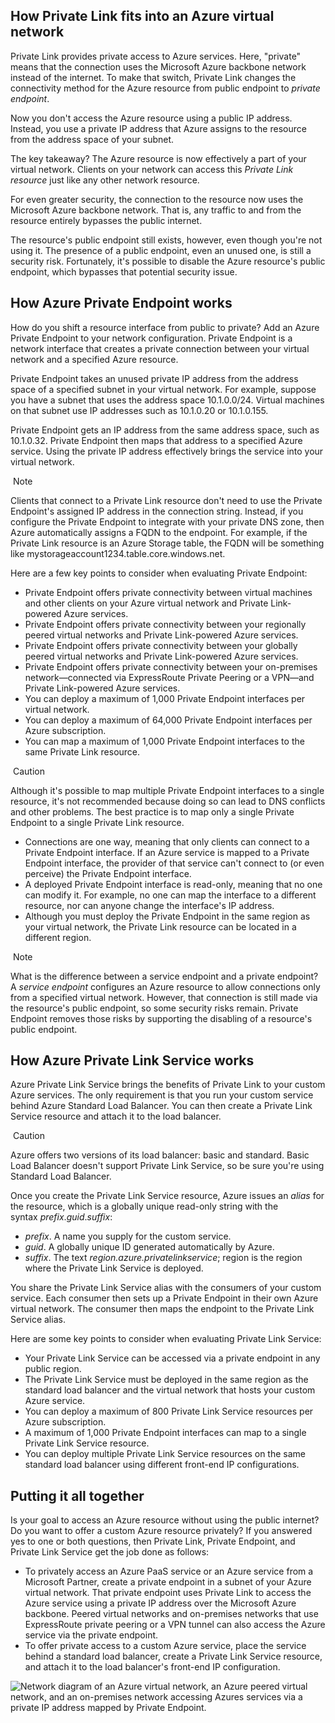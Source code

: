 
## How Private Link fits into an Azure virtual network

Private Link provides private access to Azure services. Here, "private" means that the connection uses the Microsoft Azure backbone network instead of the internet. To make that switch, Private Link changes the connectivity method for the Azure resource from public endpoint to _private endpoint_.

Now you don't access the Azure resource using a public IP address. Instead, you use a private IP address that Azure assigns to the resource from the address space of your subnet.

The key takeaway? The Azure resource is now effectively a part of your virtual network. Clients on your network can access this _Private Link resource_ just like any other network resource.

For even greater security, the connection to the resource now uses the Microsoft Azure backbone network. That is, any traffic to and from the resource entirely bypasses the public internet.

The resource's public endpoint still exists, however, even though you're not using it. The presence of a public endpoint, even an unused one, is still a security risk. Fortunately, it's possible to disable the Azure resource's public endpoint, which bypasses that potential security issue.

## How Azure Private Endpoint works

How do you shift a resource interface from public to private? Add an Azure Private Endpoint to your network configuration. Private Endpoint is a network interface that creates a private connection between your virtual network and a specified Azure resource.

Private Endpoint takes an unused private IP address from the address space of a specified subnet in your virtual network. For example, suppose you have a subnet that uses the address space 10.1.0.0/24. Virtual machines on that subnet use IP addresses such as 10.1.0.20 or 10.1.0.155.

Private Endpoint gets an IP address from the same address space, such as 10.1.0.32. Private Endpoint then maps that address to a specified Azure service. Using the private IP address effectively brings the service into your virtual network.

 Note

Clients that connect to a Private Link resource don't need to use the Private Endpoint's assigned IP address in the connection string. Instead, if you configure the Private Endpoint to integrate with your private DNS zone, then Azure automatically assigns a FQDN to the endpoint. For example, if the Private Link resource is an Azure Storage table, the FQDN will be something like mystorageaccount1234.table.core.windows.net.

Here are a few key points to consider when evaluating Private Endpoint:

- Private Endpoint offers private connectivity between virtual machines and other clients on your Azure virtual network and Private Link-powered Azure services.
- Private Endpoint offers private connectivity between your regionally peered virtual networks and Private Link-powered Azure services.
- Private Endpoint offers private connectivity between your globally peered virtual networks and Private Link-powered Azure services.
- Private Endpoint offers private connectivity between your on-premises network—connected via ExpressRoute Private Peering or a VPN—and Private Link-powered Azure services.
- You can deploy a maximum of 1,000 Private Endpoint interfaces per virtual network.
- You can deploy a maximum of 64,000 Private Endpoint interfaces per Azure subscription.
- You can map a maximum of 1,000 Private Endpoint interfaces to the same Private Link resource.

 Caution

Although it's possible to map multiple Private Endpoint interfaces to a single resource, it's not recommended because doing so can lead to DNS conflicts and other problems. The best practice is to map only a single Private Endpoint to a single Private Link resource.

- Connections are one way, meaning that only clients can connect to a Private Endpoint interface. If an Azure service is mapped to a Private Endpoint interface, the provider of that service can't connect to (or even perceive) the Private Endpoint interface.
- A deployed Private Endpoint interface is read-only, meaning that no one can modify it. For example, no one can map the interface to a different resource, nor can anyone change the interface's IP address.
- Although you must deploy the Private Endpoint in the same region as your virtual network, the Private Link resource can be located in a different region.

 Note

What is the difference between a service endpoint and a private endpoint? A _service endpoint_ configures an Azure resource to allow connections only from a specified virtual network. However, that connection is still made via the resource's public endpoint, so some security risks remain. Private Endpoint removes those risks by supporting the disabling of a resource's public endpoint.

## How Azure Private Link Service works

Azure Private Link Service brings the benefits of Private Link to your custom Azure services. The only requirement is that you run your custom service behind Azure Standard Load Balancer. You can then create a Private Link Service resource and attach it to the load balancer.

 Caution

Azure offers two versions of its load balancer: basic and standard. Basic Load Balancer doesn't support Private Link Service, so be sure you're using Standard Load Balancer.

Once you create the Private Link Service resource, Azure issues an _alias_ for the resource, which is a globally unique read-only string with the syntax _prefix_._guid_._suffix_:

- _prefix_. A name you supply for the custom service.
- _guid_. A globally unique ID generated automatically by Azure.
- _suffix_. The text _region.azure.privatelinkservice_; region is the region where the Private Link Service is deployed.

You share the Private Link Service alias with the consumers of your custom service. Each consumer then sets up a Private Endpoint in their own Azure virtual network. The consumer then maps the endpoint to the Private Link Service alias.

Here are some key points to consider when evaluating Private Link Service:

- Your Private Link Service can be accessed via a private endpoint in any public region.
- The Private Link Service must be deployed in the same region as the standard load balancer and the virtual network that hosts your custom Azure service.
- You can deploy a maximum of 800 Private Link Service resources per Azure subscription.
- A maximum of 1,000 Private Endpoint interfaces can map to a single Private Link Service resource.
- You can deploy multiple Private Link Service resources on the same standard load balancer using different front-end IP configurations.

## Putting it all together

Is your goal to access an Azure resource without using the public internet? Do you want to offer a custom Azure resource privately? If you answered yes to one or both questions, then Private Link, Private Endpoint, and Private Link Service get the job done as follows:

- To privately access an Azure PaaS service or an Azure service from a Microsoft Partner, create a private endpoint in a subnet of your Azure virtual network. That private endpoint uses Private Link to access the Azure service using a private IP address over the Microsoft Azure backbone. Peered virtual networks and on-premises networks that use ExpressRoute private peering or a VPN tunnel can also access the Azure service via the private endpoint.
- To offer private access to a custom Azure service, place the service behind a standard load balancer, create a Private Link Service resource, and attach it to the load balancer's front-end IP configuration.

![Network diagram of an Azure virtual network, an Azure peered virtual network, and an on-premises network accessing Azures services via a private IP address mapped by Private Endpoint.](https://learn.microsoft.com/en-us/training/azure-networking/introduction-azure-private-link/media/3-private-link-operation.png)